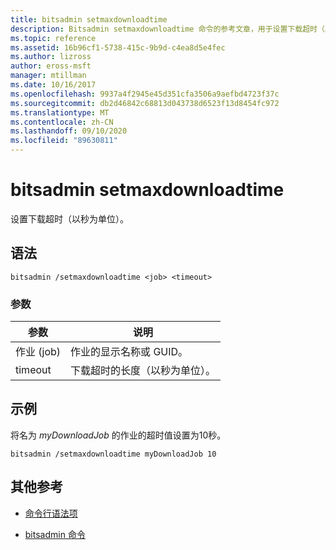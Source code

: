 ```yaml
---
title: bitsadmin setmaxdownloadtime
description: Bitsadmin setmaxdownloadtime 命令的参考文章，用于设置下载超时（以秒为单位）。
ms.topic: reference
ms.assetid: 16b96cf1-5738-415c-9b9d-c4ea8d5e4fec
ms.author: lizross
author: eross-msft
manager: mtillman
ms.date: 10/16/2017
ms.openlocfilehash: 9937a4f2945e45d351cfa3506a9aefbd4723f37c
ms.sourcegitcommit: db2d46842c68813d043738d6523f13d8454fc972
ms.translationtype: MT
ms.contentlocale: zh-CN
ms.lasthandoff: 09/10/2020
ms.locfileid: "89630811"
---
```

# <a name="bitsadmin-setmaxdownloadtime"></a>bitsadmin setmaxdownloadtime

设置下载超时（以秒为单位）。

## <a name="syntax"></a>语法

```
bitsadmin /setmaxdownloadtime <job> <timeout>
```

### <a name="parameters"></a>参数

| 参数 | 说明 |
| --------- | ----------- |
| 作业 (job) | 作业的显示名称或 GUID。 |
| timeout | 下载超时的长度（以秒为单位）。 |

## <a name="examples"></a>示例

将名为 *myDownloadJob* 的作业的超时值设置为10秒。

```
bitsadmin /setmaxdownloadtime myDownloadJob 10
```

## <a name="additional-references"></a>其他参考

- [命令行语法项](command-line-syntax-key.md)

- [bitsadmin 命令](bitsadmin.md)
